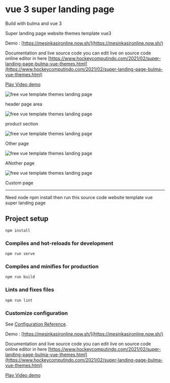 # vue 3 super landing page

Build with bulma and vue 3

Super landing page website themes template vue3

Demo : [https://mesinkasironline.now.sh/](https://mesinkasironline.now.sh/)

Documentation and live source code you can edit live on source code online editor in here
[https://www.hockeycomputindo.com/2021/02/super-landing-page-bulma-vue-themes.html](https://www.hockeycomputindo.com/2021/02/super-landing-page-bulma-vue-themes.html)

[Play Video demo](https://youtu.be/uQ3F6R4UtvQ)

![free vue template themes landing page](https://1.bp.blogspot.com/-01B1DhoGVIo/YCUvSvSickI/AAAAAAAAM0U/ZyyNC82Htr8nj4z5jew0UepmtpBNUrZRgCLcBGAsYHQ/s2682/vuelandingpage%2B%25285%2529.png)

header page area

![free vue template themes landing page](https://1.bp.blogspot.com/-jXk_qpmr2KA/YCUvTN4zRXI/AAAAAAAAM0Y/kQeHy6a40NwMFKsk1e1eiRpO6WBM43evQCLcBGAsYHQ/s1784/vuelandingpage%2B%25286%2529.png)

product section

![free vue template themes landing page](https://1.bp.blogspot.com/-h__nQswjWfM/YCUvSaqqzvI/AAAAAAAAM0Q/4bxdkxIf3MIv6hqbiIYXgi-WYZC7LuIxwCLcBGAsYHQ/s1768/vuelandingpage%2B%25284%2529.png)

Other page

![free vue template themes landing page](https://1.bp.blogspot.com/-a_MJeMoSUxM/YCUvRWWfGJI/AAAAAAAAM0E/Nr_-jPl-5eohWY33zCiBz_6XbNr4FzBPwCLcBGAsYHQ/s1360/vuelandingpage%2B%25282%2529.png)

ANother page

![free vue template themes landing page](https://1.bp.blogspot.com/-gNuZZtBpN_4/YCUvR-GNnjI/AAAAAAAAM0M/GfsG8DbslCEYXjCts7iIw2qDM3MURnuLgCLcBGAsYHQ/s3700/vuelandingpage%2B%25283%2529.png)

Custom page

----------------------------------------------------------

Need node npm install then run this source code website template vue super landing page


## Project setup
```
npm install
```

### Compiles and hot-reloads for development
```
npm run serve
```

### Compiles and minifies for production
```
npm run build
```

### Lints and fixes files
```
npm run lint
```

### Customize configuration
See [Configuration Reference](https://cli.vuejs.org/config/).


Demo : [https://mesinkasironline.now.sh/](https://mesinkasironline.now.sh/)

Documentation and live source code you can edit live on source code online editor in here
[https://www.hockeycomputindo.com/2021/02/super-landing-page-bulma-vue-themes.html](https://www.hockeycomputindo.com/2021/02/super-landing-page-bulma-vue-themes.html)

[Play Video demo](https://youtu.be/uQ3F6R4UtvQ)
